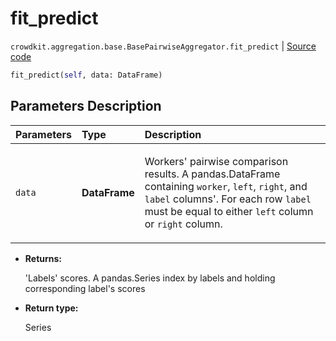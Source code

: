 # fit_predict
`crowdkit.aggregation.base.BasePairwiseAggregator.fit_predict` | [Source code](https://github.com/Toloka/crowd-kit/blob/v1.1.0.rc2/crowdkit/aggregation/base/__init__.py#L168)

```python
fit_predict(self, data: DataFrame)
```

## Parameters Description

| Parameters | Type | Description |
| :----------| :----| :-----------|
`data`|**DataFrame**|<p>Workers&#x27; pairwise comparison results. A pandas.DataFrame containing `worker`, `left`, `right`, and `label` columns&#x27;. For each row `label` must be equal to either `left` column or `right` column.</p>

* **Returns:**

  'Labels' scores.
A pandas.Series index by labels and holding corresponding label's scores

* **Return type:**

  Series
